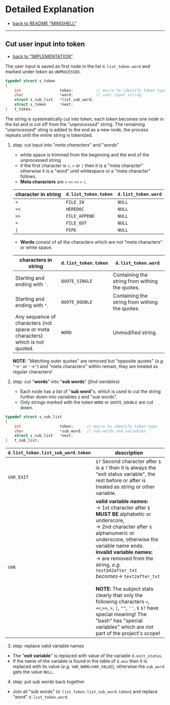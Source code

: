# Detailed Explanation

- [back to README "MINISHELL"](../README.md)  
---

## Cut user input into token
- [back to "IMPLEMENTATION"](./implementation.md#overview)  

The user input is saved as first node in the list `d.list_token.word` and marked under *token* as `UNPROCESSED`.  

```c
typedef struct s_token
{
	int					token;			// macro to identify token type
	char				*word;			// user input string
	struct s_sub_list	*list_sub_word;
	struct s_token		*next;
}	t_token;
```  
The string is systematically cut into token, each token becomes one node in the list and is cut off from the "*unprocessed*" string. The remaining "*unprocessed*" sting is added to the end as a new node, the process repeats until the entire string is tokenized.  

1. step: cut input into "*meta characters*" and "*words*"  
	- white space is trimmed from the beginning and the end of the unprocessed string
	- if the first character is `<`, `>` or `|` then it is a "meta character" otherwise it is a "word" until whitespace or a "meta character" follows.
	- **Meta characters** are `<` `<<` `>>` `>` `|`.  

	|character in string| `d.list_token.token`|`d.list_token.word`|
	|---|---|---|
	|`<`|`FILE_IN`|`NULL`|
	|`<<`|`HEREDOC`|`NULL`|
	|`>>`|`FILE_APPEND`|`NULL`|
	|`>`|`FILE_OUT`|`NULL`|
	|`\|`|`PIPE`|`NULL`|

	- **Words** consist of all the characters which are not "meta characters" or white space.  

	|characters in string| `d.list_token.token`|`d.list_token.word`|
	|---|---|---|
	|Starting and ending with `'`.| `QUOTE_SINGLE`|Containing the string from withing the quotes.|
	|Starting and ending with `"`.| `QUOTE_DOUBLE`|Containing the string from withing the quotes.|
	|Any sequence of characters (not space or meta characters) which is not quoted.| `WORD`|Unmodified string.|  

	**NOTE:** "Matching outer quotes" are removed but "opposite quotes" (*e.g.* `"`->`'` *or* `'`->`"`) and  "meta characters" within remain, they are treated as regular characters!  

2. step: cut "**words**" into "**sub words**"  (*find variables*)
	- Each node has a list of "**sub word**"s, which is used to cut the string further down into variables `$` and "sub words".  
	- Only strings marked with the token `WORD` or `QUOTE_DOUBLE` are cut down.  
```c
typedef struct s_sub_list
{
	int					token;		// macro to identify token type
	char				*sub_word;	// sub-words and variables
	struct s_sub_list	*next;
}	t_sub_list;
```  

|`d.list_token.list_sub_word.token`|description|
|---|---|
|`VAR_EXIT`|`$?` Second character after `$` is a `?` then it is always the "exit status variable", the rest before or after is treated as string or other variable.|
|`VAR`|**valid variable names:**<br/>-> 1st character after `$` **MUST BE** alphabetic or underscore,<br/>-> 2nd character after `$` alphanumeric or underscore, otherwise the variable name ends.<br/>**invalid variable names:**<br/>-> are removed from the string, *e.g.* `text$42after_txt` *becomes->* `text2after_txt`<br/><br/>**NOTE:** The subject stats clearly that only the following characters `<`, `<<`,`>>`, `>`, `\|`, `""`, `''`, `$` `$?` have special meaning! The "bash" has "special variables" which are not part of the project's scope!|

3. step: replace valid variable names  
- The "**exit variable**" is replaced with value of the variable `d.exit_status`.
- If the name of the variable is found in the table of `d.env` then it is replaced with its value (*e.g.* `VAR_NAME=VAR_VALUE`), otherwise the `sub_word` gets the value `NULL`.

4. step: put sub words back together  
- Join all "sub words" (`d.list_token.list_sub_word.token`) and replace "word" `d.list_token.word`.

